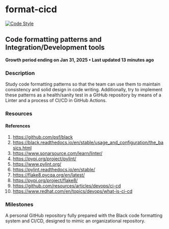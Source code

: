 # format-cicd

[![Code Style](https://img.shields.io/badge/code%20style-black-000000.svg)](https://github.com/psf/black)

## Code formatting patterns and Integration/Development tools
__Growth period ending on Jan 31, 2025 • Last updated 13 minutes ago__

### Description

Study code formatting patterns so that the team can use them to maintain consistency and solid design in code writing. Additionally, try to implement these patterns as a health/sanity test in a GitHub repository by means of a Linter and a process of CI/CD in GitHub Actions.


### Resources

#### References
1. https://github.com/psf/black
2. https://black.readthedocs.io/en/stable/usage_and_configuration/the_basics.html
3. https://www.sonarsource.com/learn/linter/
4. https://pypi.org/project/pylint/
5. https://www.pylint.org/
6. https://pylint.readthedocs.io/en/stable/
7. https://flake8.pycqa.org/en/latest/
8. https://pypi.org/project/flake8/
9. https://github.com/resources/articles/devops/ci-cd
10. https://www.redhat.com/en/topics/devops/what-is-ci-cd


### Milestones

A personal GitHub repository fully prepared with the Black code formatting system and CI/CD, designed to mimic an organizational repository.